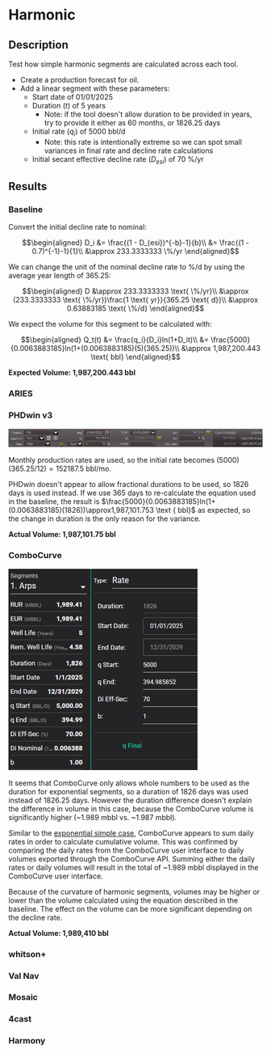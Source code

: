# Harmonic

## Description

Test how simple harmonic segments are calculated across each tool.

- Create a production forecast for oil.
- Add a linear segment with these parameters:
  - Start date of 01/01/2025
  - Duration ($t$) of 5 years
    - Note: if the tool doesn't allow duration to be provided in years, try to provide it either as 60 months, or 1826.25 days
  - Initial rate ($q_i$) of 5000 bbl/d
    - Note: this rate is intentionally extreme so we can spot small variances in final rate and decline rate calculations
  - Initial secant effective decline rate ($D_{esi}$) of 70 %/yr

## Results

### Baseline

Convert the initial decline rate to nominal:

```math
\begin{aligned}
D_i &= \frac{(1 - D_{esi})^{-b}-1}{b}\\
&= \frac{(1 - 0.7)^{-1}-1}{1}\\
&\approx 233.3333333 \%/yr
\end{aligned}
```

We can change the unit of the nominal decline rate to %/d by using the average year length of 365.25:

```math
\begin{aligned}
D &\approx 233.3333333 \text{ \%/yr}\\
&\approx (233.3333333 \text{ \%/yr})\frac{1 \text{ yr}}{365.25 \text{ d}}\\
&\approx 0.63883185 \text{ \%/d}
\end{aligned}
```

We expect the volume for this segment to be calculated with:

```math
\begin{aligned}
Q_t(t) &= \frac{q_i}{D_i}ln(1+D_it)\\
&= \frac{5000}{0.0063883185}ln(1+(0.0063883185)(5)(365.25))\\
&\approx 1,987,200.443 \text{ bbl}
\end{aligned}
```

**Expected Volume: 1,987,200.443 bbl**

### ARIES

### PHDwin v3

![PHDwin v3 harmonic segment](phdwin.png)

Monthly production rates are used, so the initial rate becomes $(5000)(365.25/12)=152187.5 \text{ bbl/mo}$.

PHDwin doesn't appear to allow fractional durations to be used, so 1826 days is used instead. If we use 365 days to re-calculate the equation used in the baseline, the result is $\frac{5000}{0.0063883185}ln(1+(0.0063883185)(1826))\approx1,987,101.753 \text { bbl}$ as expected, so the change in duration is the only reason for the variance.

**Actual Volume: 1,987,101.75 bbl**

### ComboCurve

![ComboCurve harmonic segment](combocurve.png)

It seems that ComboCurve only allows whole numbers to be used as the duration for exponential segments, so a duration of 1826 days was used instead of 1826.25 days. However the duration difference doesn't explain the difference in volume in this case, because the ComboCurve volume is significantly higher (~1.989 mbbl vs. ~1.987 mbbl).

Similar to the [exponential simple case](./../03-exponential-simple/README.md), ComboCurve appears to sum daily rates in order to calculate cumulative volume. This was confirmed by comparing the daily rates from the ComboCurve user interface to daily volumes exported through the ComboCurve API. Summing either the daily rates or daily volumes will result in the total of ~1.989 mbbl displayed in the ComboCurve user interface.

Because of the curvature of harmonic segments, volumes may be higher or lower than the volume calculated using the equation described in the baseline. The effect on the volume can be more significant depending on the decline rate.

**Actual Volume: 1,989,410 bbl**

### whitson+

### Val Nav

### Mosaic

### 4cast

### Harmony
